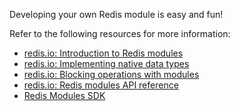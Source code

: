 Developing your own Redis module is easy and fun!

Refer to the following resources for more information:

- [redis.io: Introduction to Redis modules](https://redis.io/topics/modules-intro)
- [redis.io: Implementing native data types](https://redis.io/topics/modules-native-types)
- [redis.io: Blocking operations with modules](https://redis.io/topics/modules-blocking-ops)
- [redis.io: Redis modules API reference](https://redis.io/topics/modules-api-ref)
- [Redis Modules SDK](https://github.com/RedisLabs/RedisModulesSDK)